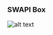 ### SWAPI Box

![alt text](https://github.com/hljacobs5/SWAPIbox/blob/master/Screen%20Shot%202018-10-08%20at%202.29.19%20PM.png)



